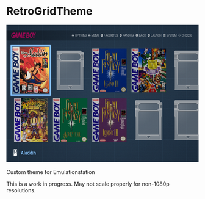 # RetroGridTheme
<a href="url"><img src="https://raw.githubusercontent.com/androido7/RetroGridTheme/main/Preview.png"   width="640" height="360" ></a>

Custom theme for Emulationstation

This is a work in progress. May not scale properly for non-1080p resolutions.
